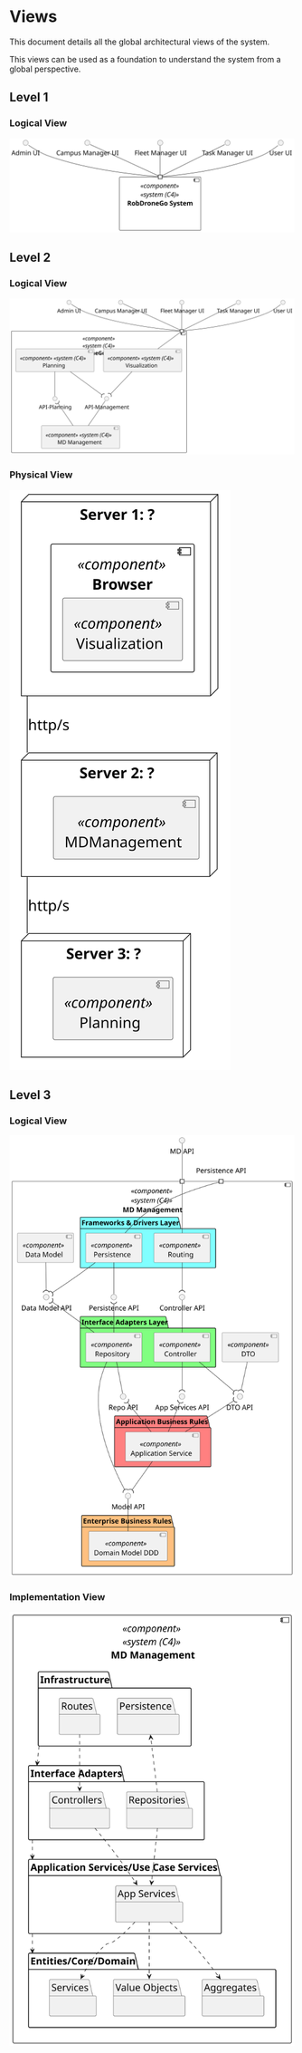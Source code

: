 # Views

This document details all the global architectural views of the system.

This views can be used as a foundation to understand the system from a global perspective.

## Level 1

### Logical View

![Level 1 Logical View](level-1/assets/logical-view.svg)

## Level 2

### Logical View

![Level 2 Logical View](level-2/assets/logical-view.svg)

### Physical View

![Level 2 Physical View](level-2/assets/physical-view.svg)

## Level 3

### Logical View

![Level 3 Logical View](level-3/assets/logical-view.svg)

### Implementation View

![Level 3 Implementation View](level-3/assets/implemantation-view.svg)
